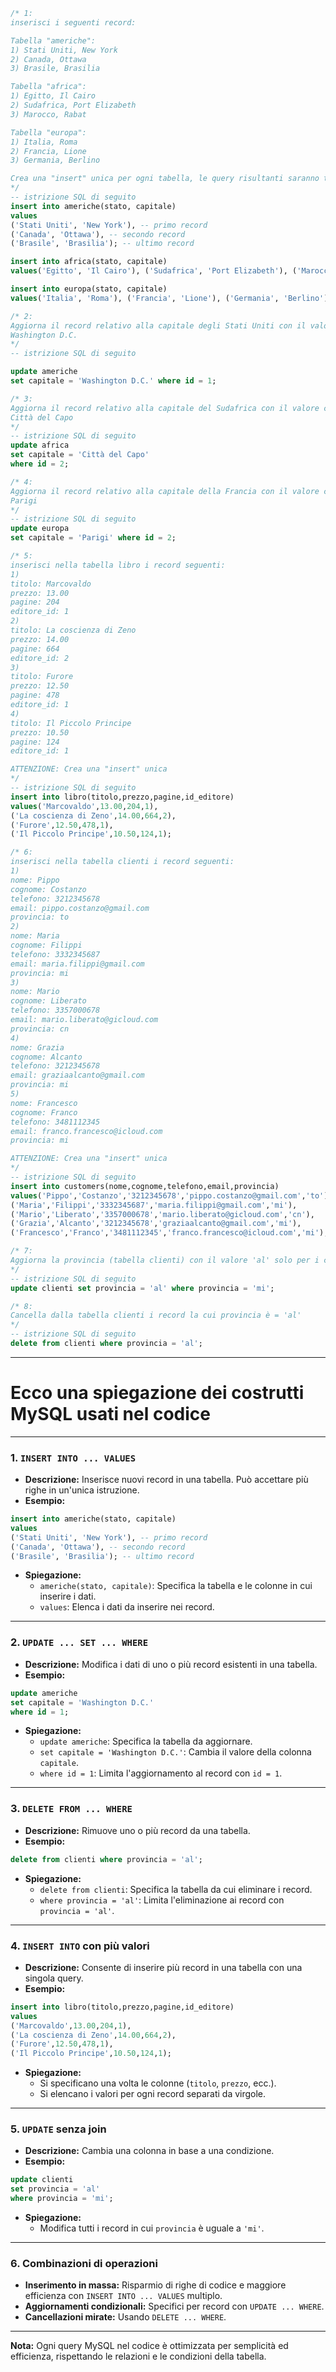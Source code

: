 ```sql
/* 1:
inserisci i seguenti record:

Tabella "americhe":
1) Stati Uniti, New York
2) Canada, Ottawa   
3) Brasile, Brasilia 

Tabella "africa":
1) Egitto, Il Cairo      
2) Sudafrica, Port Elizabeth
3) Marocco, Rabat         

Tabella "europa":
1) Italia, Roma
2) Francia, Lione
3) Germania, Berlino

Crea una "insert" unica per ogni tabella, le query risultanti saranno tre
*/
-- istrizione SQL di seguito
insert into americhe(stato, capitale)
values
('Stati Uniti', 'New York'), -- primo record
('Canada', 'Ottawa'), -- secondo record
('Brasile', 'Brasilia'); -- ultimo record

insert into africa(stato, capitale)
values('Egitto', 'Il Cairo'), ('Sudafrica', 'Port Elizabeth'), ('Marocco', 'Rabat');

insert into europa(stato, capitale)
values('Italia', 'Roma'), ('Francia', 'Lione'), ('Germania', 'Berlino');

/* 2:
Aggiorna il record relativo alla capitale degli Stati Uniti con il valore corretto:
Washington D.C.
*/
-- istrizione SQL di seguito

update americhe
set capitale = 'Washington D.C.' where id = 1;

/* 3:
Aggiorna il record relativo alla capitale del Sudafrica con il valore corretto:
Città del Capo
*/
-- istrizione SQL di seguito
update africa
set capitale = 'Città del Capo'
where id = 2;

/* 4:
Aggiorna il record relativo alla capitale della Francia con il valore corretto:
Parigi
*/
-- istrizione SQL di seguito
update europa
set capitale = 'Parigi' where id = 2;

/* 5:
inserisci nella tabella libro i record seguenti:
1)
titolo: Marcovaldo
prezzo: 13.00
pagine: 204
editore_id: 1
2)
titolo: La coscienza di Zeno
prezzo: 14.00
pagine: 664
editore_id: 2
3)
titolo: Furore
prezzo: 12.50
pagine: 478
editore_id: 1
4)
titolo: Il Piccolo Principe
prezzo: 10.50
pagine: 124
editore_id: 1

ATTENZIONE: Crea una "insert" unica
*/
-- istrizione SQL di seguito
insert into libro(titolo,prezzo,pagine,id_editore)
values('Marcovaldo',13.00,204,1),
('La coscienza di Zeno',14.00,664,2),
('Furore',12.50,478,1),
('Il Piccolo Principe',10.50,124,1);

/* 6:
inserisci nella tabella clienti i record seguenti:
1)
nome: Pippo
cognome: Costanzo
telefono: 3212345678
email: pippo.costanzo@gmail.com
provincia: to
2)
nome: Maria
cognome: Filippi
telefono: 3332345687
email: maria.filippi@gmail.com
provincia: mi
3)
nome: Mario
cognome: Liberato
telefono: 3357000678
email: mario.liberato@gicloud.com
provincia: cn
4)
nome: Grazia
cognome: Alcanto
telefono: 3212345678
email: graziaalcanto@gmail.com
provincia: mi
5)
nome: Francesco
cognome: Franco
telefono: 3481112345
email: franco.francesco@icloud.com
provincia: mi

ATTENZIONE: Crea una "insert" unica
*/
-- istrizione SQL di seguito
insert into customers(nome,cognome,telefono,email,provincia)
values('Pippo','Costanzo','3212345678','pippo.costanzo@gmail.com','to'),
('Maria','Filippi','3332345687','maria.filippi@gmail.com','mi'),
('Mario','Liberato','3357000678','mario.liberato@gicloud.com','cn'),
('Grazia','Alcanto','3212345678','graziaalcanto@gmail.com','mi'),
('Francesco','Franco','3481112345','franco.francesco@icloud.com','mi');

/* 7:
Aggiorna la provincia (tabella clienti) con il valore 'al' solo per i clienti la cui provincia è 'mi'
*/
-- istrizione SQL di seguito
update clienti set provincia = 'al' where provincia = 'mi';

/* 8:
Cancella dalla tabella clienti i record la cui provincia è = 'al'
*/
-- istrizione SQL di seguito
delete from clienti where provincia = 'al';
```

---

# Ecco una spiegazione dei costrutti MySQL usati nel codice

---

### **1. `INSERT INTO ... VALUES`**
- **Descrizione:** Inserisce nuovi record in una tabella. Può accettare più righe in un'unica istruzione.
- **Esempio:**
```sql
insert into americhe(stato, capitale)
values
('Stati Uniti', 'New York'), -- primo record
('Canada', 'Ottawa'), -- secondo record
('Brasile', 'Brasilia'); -- ultimo record
```
- **Spiegazione:**
  - `americhe(stato, capitale)`: Specifica la tabella e le colonne in cui inserire i dati.
  - `values`: Elenca i dati da inserire nei record.

---

### **2. `UPDATE ... SET ... WHERE`**
- **Descrizione:** Modifica i dati di uno o più record esistenti in una tabella. 
- **Esempio:**
```sql
update americhe
set capitale = 'Washington D.C.'
where id = 1;
```
- **Spiegazione:**
  - `update americhe`: Specifica la tabella da aggiornare.
  - `set capitale = 'Washington D.C.'`: Cambia il valore della colonna `capitale`.
  - `where id = 1`: Limita l'aggiornamento al record con `id = 1`.

---

### **3. `DELETE FROM ... WHERE`**
- **Descrizione:** Rimuove uno o più record da una tabella.
- **Esempio:**
```sql
delete from clienti where provincia = 'al';
```
- **Spiegazione:**
  - `delete from clienti`: Specifica la tabella da cui eliminare i record.
  - `where provincia = 'al'`: Limita l'eliminazione ai record con `provincia = 'al'`.

---

### **4. `INSERT INTO` con più valori**
- **Descrizione:** Consente di inserire più record in una tabella con una singola query.
- **Esempio:**
```sql
insert into libro(titolo,prezzo,pagine,id_editore)
values
('Marcovaldo',13.00,204,1),
('La coscienza di Zeno',14.00,664,2),
('Furore',12.50,478,1),
('Il Piccolo Principe',10.50,124,1);
```
- **Spiegazione:**
  - Si specificano una volta le colonne (`titolo`, `prezzo`, ecc.).
  - Si elencano i valori per ogni record separati da virgole.

---

### **5. `UPDATE` senza join**
- **Descrizione:** Cambia una colonna in base a una condizione.
- **Esempio:**
```sql
update clienti
set provincia = 'al'
where provincia = 'mi';
```
- **Spiegazione:**
  - Modifica tutti i record in cui `provincia` è uguale a `'mi'`.

---

### **6. Combinazioni di operazioni**
- **Inserimento in massa:** Risparmio di righe di codice e maggiore efficienza con `INSERT INTO ... VALUES` multiplo.
- **Aggiornamenti condizionali:** Specifici per record con `UPDATE ... WHERE`.
- **Cancellazioni mirate:** Usando `DELETE ... WHERE`.

---

**Nota:** Ogni query MySQL nel codice è ottimizzata per semplicità ed efficienza, rispettando le relazioni e le condizioni della tabella. 
